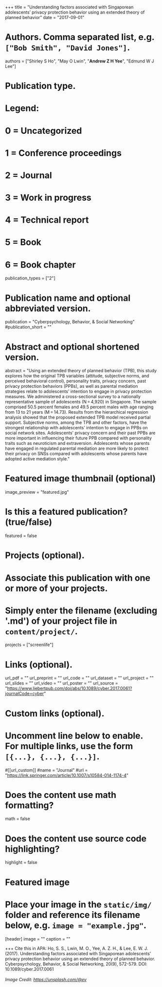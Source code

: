 +++
title = "Understanding factors associated with Singaporean adolescents’ privacy protection behavior using an extended theory of planned behavior"
date = "2017-09-01"

# Authors. Comma separated list, e.g. `["Bob Smith", "David Jones"]`.

authors = ["Shirley S Ho", "May O Lwin", "**Andrew Z H Yee**", "Edmund W J Lee"]

# Publication type.
# Legend:
# 0 = Uncategorized
# 1 = Conference proceedings
# 2 = Journal
# 3 = Work in progress
# 4 = Technical report
# 5 = Book
# 6 = Book chapter
publication_types = ["2"]

# Publication name and optional abbreviated version.
publication = "Cyberpsychology, Behavior, & Social Networking"
#publication_short = ""

# Abstract and optional shortened version.

abstract = "Using an extended theory of planned behavior (TPB), this study explores how the original TPB variables (attitude, subjective norms, and perceived behavioral control), personality traits, privacy concern, past privacy protection behaviors (PPBs), as well as parental mediation strategies relate to adolescents' intention to engage in privacy protection measures. We administered a cross-sectional survey to a nationally representative sample of adolescents (N = 4,920) in Singapore. The sample comprised 50.5 percent females and 49.5 percent males with age ranging from 13 to 21 years (M = 14.73). Results from the hierarchical regression analysis showed that the proposed extended TPB model received partial support. Subjective norms, among the TPB and other factors, have the strongest relationship with adolescents' intention to engage in PPBs on social network sites. Adolescents' privacy concern and their past PPBs are more important in influencing their future PPB compared with personality traits such as neuroticism and extraversion. Adolescents whose parents have engaged in regulated parental mediation are more likely to protect their privacy on SNSs compared with adolescents whose parents have adopted active mediation style."

# Featured image thumbnail (optional)
image_preview = "featured.jpg"

# Is this a featured publication? (true/false)
featured = false

# Projects (optional).
#   Associate this publication with one or more of your projects.
#   Simply enter the filename (excluding '.md') of your project file in `content/project/`.
projects = ["screenlife"]

# Links (optional).
url_pdf = ""
url_preprint = ""
url_code = ""
url_dataset = ""
url_project = ""
url_slides = ""
url_video = ""
url_poster = ""
url_source = "https://www.liebertpub.com/doi/abs/10.1089/cyber.2017.0061?journalCode=cyber"

# Custom links (optional).
#   Uncomment line below to enable. For multiple links, use the form `[{...}, {...}, {...}]`.
#[[url_custom]]
#name = "Journal"
#url = "https://link.springer.com/article/10.1007/s10584-014-1174-4"

# Does the content use math formatting?
math = false

# Does the content use source code highlighting?
highlight = false
  
# Featured image
# Place your image in the `static/img/` folder and reference its filename below, e.g. `image = "example.jpg"`.
[header]
image = ""
caption = ""

+++
Cite this in APA: Ho, S. S., Lwin, M. O., Yee, A. Z. H., & Lee, E. W. J. (2017). Understanding factors associated with Singaporean adolescents’ privacy protection behavior using an extended theory of planned behavior. Cyberpsychology, Behavior, & Social Networking, 20(9), 572-579. DOI: 10.1089/cyber.2017.0061
<br/>
<br/>
*Image Credit: https://unsplash.com/@ev*
